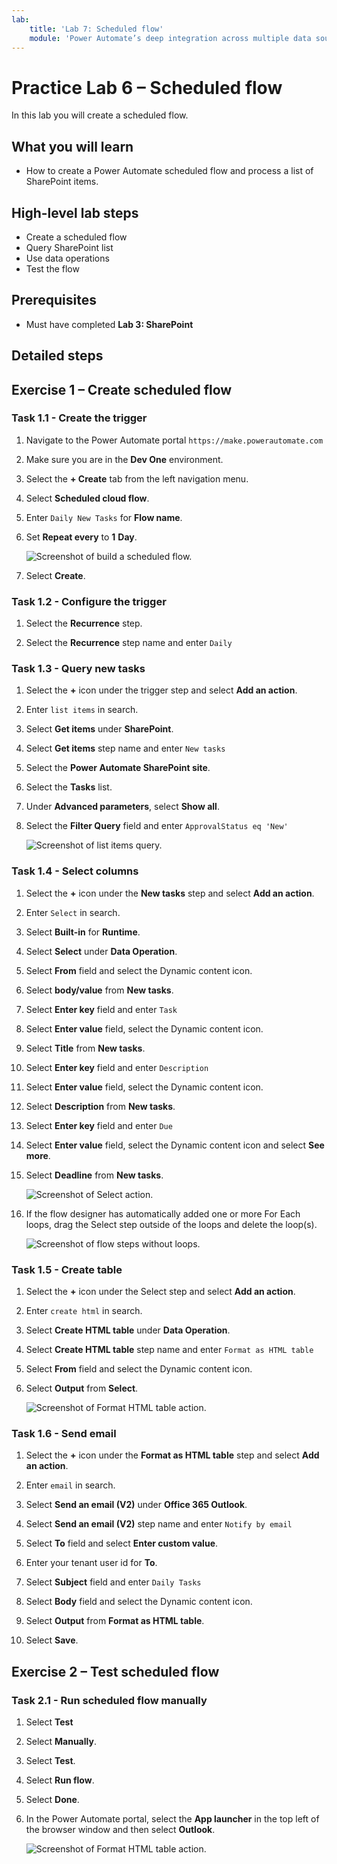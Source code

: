 ```yaml
---
lab:
    title: 'Lab 7: Scheduled flow'
    module: 'Power Automate’s deep integration across multiple data sources'
---
```


# Practice Lab 6 – Scheduled flow

In this lab you will create a scheduled flow.

## What you will learn

- How to create a Power Automate scheduled flow and process a list of SharePoint items.

## High-level lab steps

- Create a scheduled flow
- Query SharePoint list
- Use data operations
- Test the flow
  
## Prerequisites

- Must have completed **Lab 3: SharePoint**

## Detailed steps

## Exercise 1 – Create scheduled flow

### Task 1.1 - Create the trigger

1. Navigate to the Power Automate portal `https://make.powerautomate.com`

1. Make sure you are in the **Dev One** environment.

1. Select the **+ Create** tab from the left navigation menu.

1. Select **Scheduled cloud flow**.

1. Enter `Daily New Tasks` for **Flow name**.

1. Set **Repeat every** to **1** **Day**.

    ![Screenshot of build a scheduled flow.](media/build-scheduled-flow.png)

1. Select **Create**.


### Task 1.2 - Configure the trigger

1. Select the **Recurrence** step.

1. Select the **Recurrence** step name and enter `Daily`


### Task 1.3 - Query new tasks

1. Select the **+** icon under the trigger step and select **Add an action**.

1. Enter `list items` in search.

1. Select **Get items** under **SharePoint**.

1. Select **Get items** step name and enter `New tasks`

1. Select the **Power Automate SharePoint site**.

1. Select the **Tasks** list.

1. Under **Advanced parameters**, select **Show all**.

1. Select the **Filter Query** field and enter `ApprovalStatus eq 'New'`

    ![Screenshot of list items query.](media/list-items.png)


### Task 1.4 - Select columns

1. Select the **+** icon under the **New tasks** step and select **Add an action**.

1. Enter `Select` in search.

1. Select **Built-in** for **Runtime**.

1. Select **Select** under **Data Operation**.

1. Select **From** field and select the Dynamic content icon.

1. Select **body/value** from **New tasks**.

1. Select **Enter key** field and enter `Task`

1. Select **Enter value** field, select the Dynamic content icon.

1. Select **Title** from **New tasks**.

1. Select **Enter key** field and enter `Description`

1. Select **Enter value** field, select the Dynamic content icon.

1. Select **Description** from **New tasks**.

1. Select **Enter key** field and enter `Due`

1. Select **Enter value** field, select the Dynamic content icon and select **See more**.

1. Select **Deadline** from **New tasks**.

    ![Screenshot of Select action.](media/select-action.png)

1. If the flow designer has automatically added one or more For Each loops, drag the Select step outside of the loops and delete the loop(s).

    ![Screenshot of flow steps without loops.](media/flow-without-loops.png)


### Task 1.5 - Create table

1. Select the **+** icon under the Select step and select **Add an action**.

1. Enter `create html` in search.

1. Select **Create HTML table** under **Data Operation**.

1. Select **Create HTML table** step name and enter `Format as HTML table`

1. Select **From** field and select the Dynamic content icon.

1. Select **Output** from **Select**.

    ![Screenshot of Format HTML table action.](media/format-html-action.png)


### Task 1.6 - Send email

1. Select the **+** icon under the **Format as HTML table** step and select **Add an action**.

1. Enter `email` in search.

1. Select **Send an email (V2)** under **Office 365 Outlook**.

1. Select **Send an email (V2)** step name and enter `Notify by email`

1. Select **To** field and select **Enter custom value**.

1. Enter your tenant user id for **To**.

1. Select **Subject** field and enter `Daily Tasks`

1. Select **Body** field and select the Dynamic content icon.

1. Select **Output** from **Format as HTML table**.

1. Select **Save**.


## Exercise 2 – Test scheduled flow

### Task 2.1 - Run scheduled flow manually

1. Select **Test**

1. Select **Manually**.

1. Select **Test**.

1. Select **Run flow**.

1. Select **Done**.

1. In the Power Automate portal, select the **App launcher** in the top left of the browser window and then select **Outlook**.

    ![Screenshot of Format HTML table action.](media/daily-tasks-email.png)

